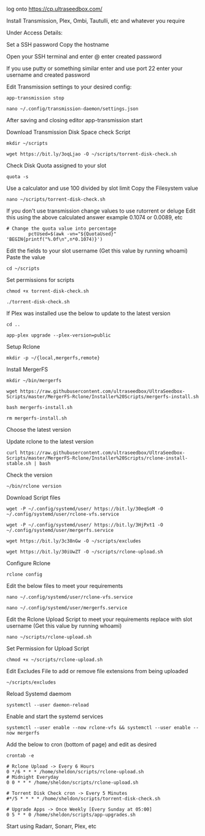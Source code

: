 log onto https://cp.ultraseedbox.com/ 

Install Transmission, Plex, Ombi, Tautulli, etc and whatever you require

Under Access Details:

Set a SSH password
Copy the hostname

Open your SSH terminal and enter <username>@<hostname>
enter created password

If you use putty or something similar enter <hostname> and use port 22
enter your username and created password

Edit Transmission settings to your desired config:

```
app-transmission stop
```
```
nano ~/.config/transmission-daemon/settings.json
```
    
After saving and closing editor app-transmission start

Download Transmission Disk Space check Script
```
mkdir ~/scripts
```
```
wget https://bit.ly/3oqLjao -O ~/scripts/torrent-disk-check.sh
```
    
Check Disk Quota assigned to your slot
```
quota -s
```
    
Use a calculator and use 100 divided by slot limit
Copy the Filesystem value

```
nano ~/scripts/torrent-disk-check.sh
```
    
If you don't use transmission change values to use rutorrent or deluge 
Edit this using the above calculated answer example 0.1074 or 0.0089, etc

    # Change the quota value into percentage
            pctUsed=$(awk -vn="${QuotaUsed}" 'BEGIN{printf("%.0f\n",n*0.1074)}')
Edit the <user> fields to your slot username (Get this value by running whoami)
Paste the <filesystem> value

```
cd ~/scripts
```
    
Set permissions for scripts
```
chmod +x torrent-disk-check.sh
```
```
./torrent-disk-check.sh
```

If Plex was installed use the below to update to the latest version
```
cd ..
```
```
app-plex upgrade --plex-version=public
```
    
Setup Rclone
```
mkdir -p ~/{local,mergerfs,remote}
```
    
Install MergerFS
```
mkdir ~/bin/mergerfs
```
```
wget https://raw.githubusercontent.com/ultraseedbox/UltraSeedbox-Scripts/master/MergerFS-Rclone/Installer%20Scripts/mergerfs-install.sh
```
```
bash mergerfs-install.sh
```
```
rm mergerfs-install.sh
```
    
Choose the latest version

Update rclone to the latest version
```
curl https://raw.githubusercontent.com/ultraseedbox/UltraSeedbox-Scripts/master/MergerFS-Rclone/Installer%20Scripts/rclone-install-stable.sh | bash
```
    
Check the version
```
~/bin/rclone version
```
    
Download Script files 
```
wget -P ~/.config/systemd/user/ https://bit.ly/30eqSoM -O ~/.config/systemd/user/rclone-vfs.service
```
```
wget -P ~/.config/systemd/user/ https://bit.ly/3HjPxt1 -O ~/.config/systemd/user/mergerfs.service
```
```
wget https://bit.ly/3c38nGw -O ~/scripts/excludes
```
```
wget https://bit.ly/30iUwZT -O ~/scripts/rclone-upload.sh
```
    
Configure Rclone
```
rclone config
```
    
Edit the below files to meet your requirements
```
nano ~/.config/systemd/user/rclone-vfs.service
```
```
nano ~/.config/systemd/user/mergerfs.service
```
  
Edit the Rclone Upload Script to meet your requirements
replace <user> with slot username (Get this value by running whoami)
```
nano ~/scripts/rclone-upload.sh
```
Set Permission for Upload Script
```
chmod +x ~/scripts/rclone-upload.sh
```
    
Edit Excludes File to add or remove file extensions from being uploaded
```
~/scripts/excludes
```
    
Reload Systemd daemom
```
systemctl --user daemon-reload
```
    
Enable and start the systemd services
```
systemctl --user enable --now rclone-vfs && systemctl --user enable --now mergerfs
```
    
Add the below to cron (bottom of page) and edit as desired

```
crontab -e
```
```
# Rclone Upload -> Every 6 Hours
0 */6 * * * /home/sheldon/scripts/rclone-upload.sh
# Midnight Everyday
0 0 * * * /home/sheldon/scripts/rclone-upload.sh

# Torrent Disk Check cron -> Every 5 Minutes
#*/5 * * * * /home/sheldon/scripts/torrent-disk-check.sh

# Upgrade Apps -> Once Weekly [Every Sunday at 05:00]
0 5 * * 0 /home/sheldon/scripts/app-upgrades.sh
```
    
Start using Radarr, Sonarr, Plex, etc
